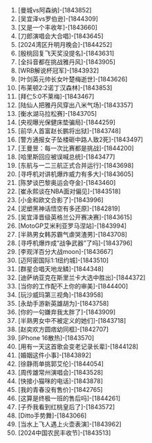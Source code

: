 
1. [曼城vs阿森纳]-[1843852]
1. [吴宜泽vs罗伯逊]-[1844309]
1. [又是一个丰收年]-[1843660]
1. [刀郎演唱会大合唱]-[1843645]
1. [2024湾区升明月晚会]-[1844252]
1. [殷桃回复飞天奖没提名]-[1843631]
1. [全抖音都在挑战雅丹风]-[1843905]
1. [WRB解说杯冠军]-[1843932]
1. [叶剑英元帅长女叶楚梅逝世]-[1843626]
1. [布莱顿2:2诺丁汉森林]-[1843853]
1. [拜仁5:0不莱梅]-[1843467]
1. [陆仙人把雅丹风穿出八米气场]-[1843357]
1. [衡水湖马拉松赛]-[1843705]
1. [央视曝光保健床垫骗局]-[1844259]
1. [前华人首富赵长鹏将出狱]-[1843748]
1. [警方通报女子坠楼砸中路人致2死]-[1843497]
1. [王曼昱：每一次比赛都是挑战]-[1844200]
1. [哈里斯回应被误喊总统]-[1843477]
1. [东航与一二三航正式合并运行]-[1843698]
1. [寻呼机对讲机爆炸威力有多大]-[1843605]
1. [陈梦谈巴黎奥运会夺金]-[1843460]
1. [崔永熙谈在NBA面对偏见]-[1843518]
1. [小金和欧文合影了]-[1843996]
1. [泥塑黑神话悟空有多还原]-[1842819]
1. [吴宜泽晋级英格兰公开赛决赛]-[1843615]
1. [MotoGP艾米利亚罗马涅站]-[1843994]
1. [半熟男女韩苏霸气虐哭渣男]-[1843708]
1. [寻呼机爆炸成“战争武器”了吗]-[1843796]
1. [李观洋百分大战moon]-[1843667]
1. [迈阿密国际1:1纽约城]-[1843510]
1. [群星合唱天地龙鳞]-[1844348]
1. [迪萨纳亚克在斯里兰卡大选中胜出]-[1844372]
1. [当你的工作配不上你的审美]-[1844400]
1. [玩沙威玛第三视角]-[1843958]
1. [永劫手游新英雄胡为]-[1843758]
1. [你的一句嫌弃我太胖了]-[1843909]
1. [半熟男女中不被定义的她们]-[1843718]
1. [赵奕欢方圆痞幼同框]-[1842707]
1. [iPhone 16散热]-[1843570]
1. [用有一天这首歌会变老记录长辈]-[1844128]
1. [婚姻这件小事]-[1843892]
1. [徐静雨单挑郭艾伦]-[1844054]
1. [周传雄常州演唱会]-[1843528]
1. [快接小猫咪的电话]-[1843878]
1. [我的青春没有售价]-[1842765]
1. [这算是终极一班的售后吗]-[1844261]
1. [子乔我看到红桃皇后了]-[1843572]
1. [Ditto手势舞]-[1843066]
1. [当水上飞人遇上火壶表演]-[1843962]
1. [2024中国农民丰收节]-[1843513]